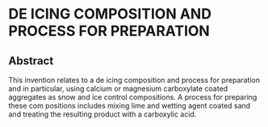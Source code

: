 # DE ICING COMPOSITION AND PROCESS FOR PREPARATION

## Abstract
This invention relates to a de icing composition and process for preparation and in particular, using calcium or magnesium carboxylate coated aggregates as snow and ice control compositions. A process for preparing these com positions includes mixing lime and wetting agent coated sand and treating the resulting product with a carboxylic acid.